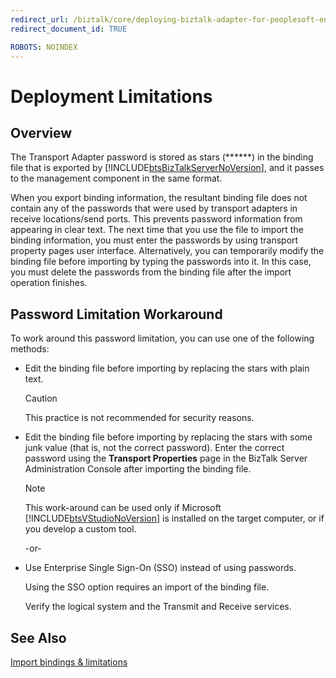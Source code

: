 ```yaml
---
redirect_url: /biztalk/core/deploying-biztalk-adapter-for-peoplesoft-enterprise/
redirect_document_id: TRUE

ROBOTS: NOINDEX
--- 
```


# Deployment Limitations

## Overview
The Transport Adapter password is stored as stars (******) in the binding file that is exported by [!INCLUDE[btsBizTalkServerNoVersion](../includes/btsbiztalkservernoversion-md.md)], and it passes to the management component in the same format.  
  
 When you export binding information, the resultant binding file does not contain any of the passwords that were used by transport adapters in receive locations/send ports. This prevents password information from appearing in clear text. The next time that you use the file to import the binding information, you must enter the passwords by using transport property pages user interface. Alternatively, you can temporarily modify the binding file before importing by typing the passwords into it. In this case, you must delete the passwords from the binding file after the import operation finishes.  
  

## Password Limitation Workaround  
 To work around this password limitation, you can use one of the following methods:  
  
- Edit the binding file before importing by replacing the stars with plain text.  
  
  > [!CAUTION]
  >  This practice is not recommended for security reasons.  
  
- Edit the binding file before importing by replacing the stars with some junk value (that is, not the correct password). Enter the correct password using the **Transport Properties** page in the BizTalk Server Administration Console after importing the binding file.  
  
  > [!NOTE]
  >  This work-around can be used only if Microsoft [!INCLUDE[btsVStudioNoVersion](../includes/btsvstudionoversion-md.md)] is installed on the target computer, or if you develop a custom tool.  
  
  -or-  
  
- Use Enterprise Single Sign-On (SSO) instead of using passwords.  
  
   Using the SSO option requires an import of the binding file.  
  
  Verify the logical system and the Transmit and Receive services.  
  
## See Also  
[Import bindings & limitations](../core/deploying-biztalk-adapter-for-peoplesoft-enterprise.md)